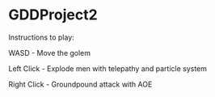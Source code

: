 # GDDProject2

Instructions to play:

WASD - Move the golem

Left Click - Explode men with telepathy and particle system

Right Click - Groundpound attack with AOE
